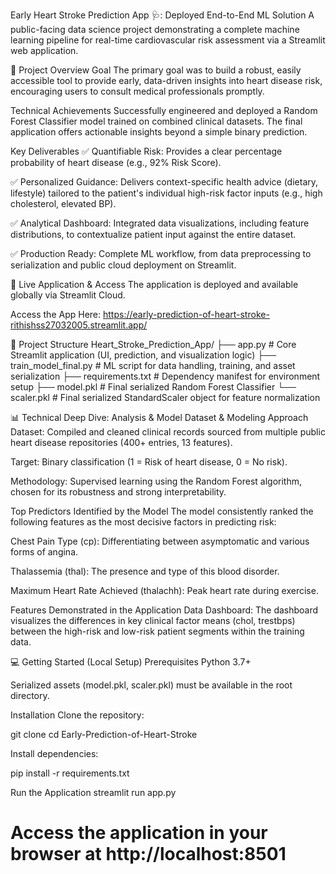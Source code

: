 Early Heart Stroke Prediction App 🩺: Deployed End-to-End ML Solution
A public-facing data science project demonstrating a complete machine learning pipeline for real-time cardiovascular risk assessment via a Streamlit web application.

🎯 Project Overview
Goal
The primary goal was to build a robust, easily accessible tool to provide early, data-driven insights into heart disease risk, encouraging users to consult medical professionals promptly.

Technical Achievements
Successfully engineered and deployed a Random Forest Classifier model trained on combined clinical datasets. The final application offers actionable insights beyond a simple binary prediction.

Key Deliverables
✅ Quantifiable Risk: Provides a clear percentage probability of heart disease (e.g., 92% Risk Score).

✅ Personalized Guidance: Delivers context-specific health advice (dietary, lifestyle) tailored to the patient's individual high-risk factor inputs (e.g., high cholesterol, elevated BP).

✅ Analytical Dashboard: Integrated data visualizations, including feature distributions, to contextualize patient input against the entire dataset.

✅ Production Ready: Complete ML workflow, from data preprocessing to serialization and public cloud deployment on Streamlit.

🚀 Live Application & Access
The application is deployed and available globally via Streamlit Cloud.

Access the App Here: https://early-prediction-of-heart-stroke-rithishss27032005.streamlit.app/

📁 Project Structure
Heart_Stroke_Prediction_App/
├── app.py                             # Core Streamlit application (UI, prediction, and visualization logic)
├── train_model_final.py               # ML script for data handling, training, and asset serialization
├── requirements.txt                   # Dependency manifest for environment setup
├── model.pkl                          # Final serialized Random Forest Classifier
└── scaler.pkl                         # Final serialized StandardScaler object for feature normalization

📊 Technical Deep Dive: Analysis & Model
Dataset & Modeling Approach
Dataset: Compiled and cleaned clinical records sourced from multiple public heart disease repositories (400+ entries, 13 features).

Target: Binary classification (1 = Risk of heart disease, 0 = No risk).

Methodology: Supervised learning using the Random Forest algorithm, chosen for its robustness and strong interpretability.

Top Predictors Identified by the Model
The model consistently ranked the following features as the most decisive factors in predicting risk:

Chest Pain Type (cp): Differentiating between asymptomatic and various forms of angina.

Thalassemia (thal): The presence and type of this blood disorder.

Maximum Heart Rate Achieved (thalachh): Peak heart rate during exercise.

Features Demonstrated in the Application
Data Dashboard: The dashboard visualizes the differences in key clinical factor means (chol, trestbps) between the high-risk and low-risk patient segments within the training data.

💻 Getting Started (Local Setup)
Prerequisites
Python 3.7+

Serialized assets (model.pkl, scaler.pkl) must be available in the root directory.

Installation
Clone the repository:

git clone <repository-url>
cd Early-Prediction-of-Heart-Stroke

Install dependencies:

pip install -r requirements.txt

Run the Application
streamlit run app.py
# Access the application in your browser at http://localhost:8501
